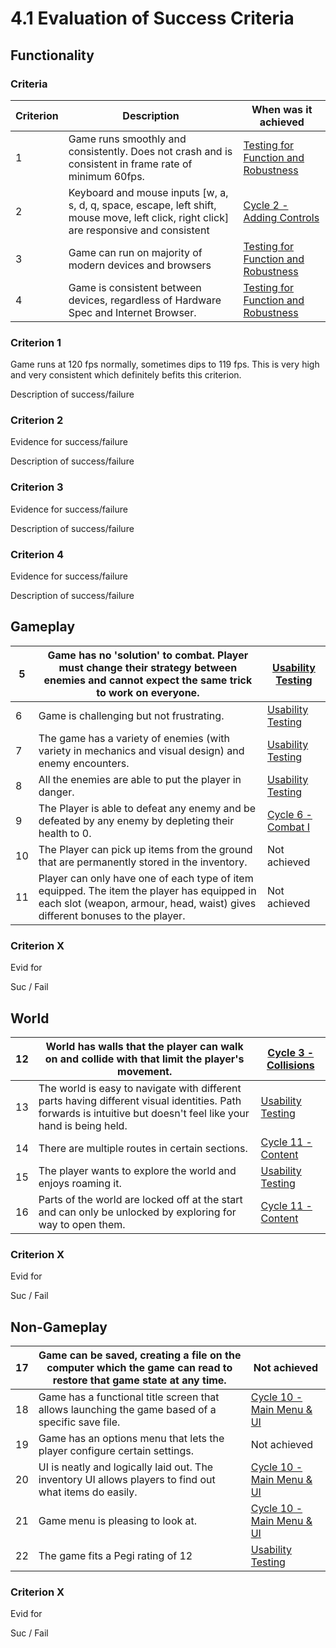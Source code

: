 # 4.1 Evaluation of Success Criteria

## Functionality

### Criteria

| Criterion | Description                                                                                                                              | When was it achieved                                                  |
| --------- | ---------------------------------------------------------------------------------------------------------------------------------------- | --------------------------------------------------------------------- |
| 1         | Game runs smoothly and consistently. Does not crash and is consistent in frame rate of minimum 60fps.                                    | [Testing for Function and Robustness](../3-testing/3.1-robustness.md) |
| 2         | Keyboard and mouse inputs \[w, a, s, d, q, space, escape, left shift, mouse move, left click, right click] are responsive and consistent | [Cycle 2 - Adding Controls](../design-and-development/cycle-1-2.md)   |
| 3         | Game can run on majority of modern devices and browsers                                                                                  | [Testing for Function and Robustness](../3-testing/3.1-robustness.md) |
| 4         | Game is consistent between devices, regardless of Hardware Spec and Internet Browser.                                                    | [Testing for Function and Robustness](../3-testing/3.1-robustness.md) |

### Criterion 1



Game runs at 120 fps normally, sometimes dips to 119 fps. This is very high and very consistent which definitely befits this criterion.

Description of success/failure

### Criterion 2



Evidence for success/failure

Description of success/failure

### Criterion 3



Evidence for success/failure

Description of success/failure

### Criterion 4



Evidence for success/failure

Description of success/failure

## Gameplay

| 5  | Game has no 'solution' to combat. Player must change their strategy between enemies and cannot expect the same trick to work on everyone.                                  | [Usability Testing](../3-testing/3.2-usability-testing.md#criterion-5) |
| -- | -------------------------------------------------------------------------------------------------------------------------------------------------------------------------- | ---------------------------------------------------------------------- |
| 6  | Game is challenging but not frustrating.                                                                                                                                   | [Usability Testing](../3-testing/3.2-usability-testing.md#criterion-6) |
| 7  | The game has a variety of enemies (with variety in mechanics and visual design) and enemy encounters.                                                                      | [Usability Testing](../3-testing/3.2-usability-testing.md#engaging)    |
| 8  | All the enemies are able to put the player in danger.                                                                                                                      | [Usability Testing](../3-testing/3.2-usability-testing.md#criterion-8) |
| 9  | The Player is able to defeat any enemy and be defeated by any enemy by depleting their health to 0.                                                                        | [Cycle 6 - Combat I](../design-and-development/cycle-1-6.md)           |
| 10 | The Player can pick up items from the ground that are permanently stored in the inventory.                                                                                 | Not achieved                                                           |
| 11 | Player can only have one of each type of item equipped. The item the player has equipped in each slot (weapon, armour, head, waist) gives different bonuses to the player. | Not achieved                                                           |

### Criterion X



Evid for

Suc / Fail

## World

| 12 | World has walls that the player can walk on and collide with that limit the player's movement.                                                                   | [Cycle 3 - Collisions](../design-and-development/cycle-1-3.md)          |
| -- | ---------------------------------------------------------------------------------------------------------------------------------------------------------------- | ----------------------------------------------------------------------- |
| 13 | The world is easy to navigate with different parts having different visual identities. Path forwards is intuitive but doesn't feel like your hand is being held. | [Usability Testing](../3-testing/3.2-usability-testing.md#criterion-15) |
| 14 | There are multiple routes in certain sections.                                                                                                                   | [Cycle 11 - Content](../design-and-development/cycle-1-11.md)           |
| 15 | The player wants to explore the world and enjoys roaming it.                                                                                                     | [Usability Testing](../3-testing/3.2-usability-testing.md#criterion-15) |
| 16 | Parts of the world are locked off at the start and can only be unlocked by exploring for way to open them.                                                       | [Cycle 11 - Content](../design-and-development/cycle-1-11.md)           |

### Criterion X



Evid for

Suc / Fail

## Non-Gameplay

| 17 | Game can be saved, creating a file on the computer which the game can read to restore that game state at any time. | Not achieved                                                            |
| -- | ------------------------------------------------------------------------------------------------------------------ | ----------------------------------------------------------------------- |
| 18 | Game has a functional title screen that allows launching the game based of a specific save file.                   | [Cycle 10 - Main Menu & UI](../design-and-development/cycle-1-10.md)    |
| 19 | Game has an options menu that lets the player configure certain settings.                                          | Not achieved                                                            |
| 20 | UI is neatly and logically laid out. The inventory UI allows players to find out what items do easily.             | [Cycle 10 - Main Menu & UI](../design-and-development/cycle-1-10.md)    |
| 21 | Game menu is pleasing to look at.                                                                                  | [Cycle 10 - Main Menu & UI](../design-and-development/cycle-1-10.md)    |
| 22 | The game fits a Pegi rating of 12                                                                                  | [Usability Testing](../3-testing/3.2-usability-testing.md#criterion-22) |

### Criterion X



Evid for

Suc / Fail
